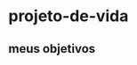 # projeto-de-vida



<title>Projeto de Vida 2025</title>
  <link rel="styleheet" href="style.css">
  </head>
  <body>
       <section clas="conteudo principal">
    <h1 ```python
    las
    ="titulo-principal">meus objetivos
    

  